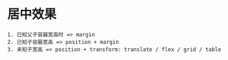 # 居中效果

    1. 已知父子容器宽高时 => margin
    2. 已知子容器宽高 => position + margin
    3. 未知子宽高 => position + transform: translate / flex / grid / table
